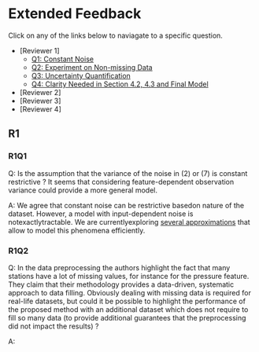 # Extended Feedback

Click on any of the links below to naviagate to a specific question.

* [Reviewer 1]
    * [Q1: Constant Noise](https://github.com/ouranonymoussubmission/AAAI22/blob/main/Rebuttal.md#r1q1)
    * [Q2: Experiment on Non-missing Data](https://github.com/ouranonymoussubmission/AAAI22/blob/main/Rebuttal.md#r1q2)
    * [Q3: Uncertainty Quantification](https://github.com/ouranonymoussubmission/AAAI22/blob/main/Rebuttal.md#r1q3)
    * [Q4: Clarity Needed in Section 4.2, 4.3 and Final Model](https://github.com/ouranonymoussubmission/AAAI22/blob/main/Rebuttal.md#r1q4)
* [Reviewer 2]
* [Reviewer 3]
* [Reviewer 4]

## R1
### R1Q1
Q: Is the assumption that the variance of the noise in (2) or (7) is constant restrictive ? It seems that considering feature-dependent observation variance could provide a more general model.

A: We  agree  that  constant  noise  can  be  restrictive  basedon  nature  of  the  dataset.  However,  a  model  with  input-dependent  noise  is  notexactlytractable.  We  are  currentlyexploring [several approximations](https://icml.cc/Conferences/2011/papers/456_icmlpaper.pdf) that allow to model this phenomena efficiently.

### R1Q2
Q: In the data preprocessing the authors highlight the fact that many stations have a lot of missing values, for instance for the pressure feature. They claim that their methodology provides a data-driven, systematic approach to
data filling. Obviously dealing with missing data is required for real-life datasets, but could it be possible to highlight the performance of the proposed method with an additional dataset which does not require to fill so many data (to provide additional guarantees that the preprocessing did not impact the results) ?

A: 
